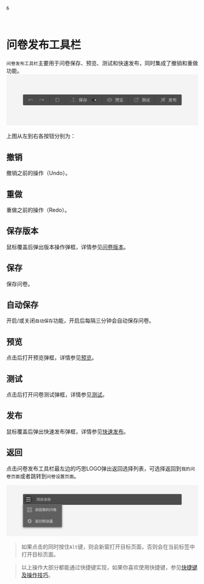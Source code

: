 ```index
6
```
```tag

```
```summary

```

# 问卷发布工具栏

`问卷发布工具栏`主要用于问卷保存、预览、测试和快速发布，同时集成了撤销和重做功能。
<img src='../../assets/snapshots/layout/navbar/operation.png'>

上图从左到右各按钮分别为：

## 撤销
撤销之前的操作（Undo）。

## 重做
重做之前的操作（Redo）。

## 保存版本
鼠标覆盖后弹出版本操作弹框，详情参见[问卷版本](../advance-topic/version.md)。

## 保存
保存问卷。

## 自动保存
开启/或关闭`自动保存`功能，开启后每隔三分钟会自动保存问卷。

## 预览
点击后打开预览弹框，详情参见[预览](../preview/concept.md)。

## 测试
点击后打开问卷测试弹框，详情参见[测试](../advance-topic/debug.md)。

## 发布
鼠标覆盖后弹出快速发布弹框，详情参见[快速发布](../advance-topic/quick-publish.md)。

## 返回
点击问卷发布工具栏最左边的巧思LOGO弹出返回选择列表，可选择返回到`我的问卷页面`或者跳转到`问卷设置页面`。

<img src='../../assets/snapshots/layout/navbar/back-to-dashboard.png'>

> 如果点击的同时按住`Alt`键，则会新窗打开目标页面，否则会在当前标签中打开目标页面。

> 以上操作大部分都能通过快捷键实现，如果你喜欢使用快捷键，参见[快捷键及操作技巧](../operation/concept.md)。

